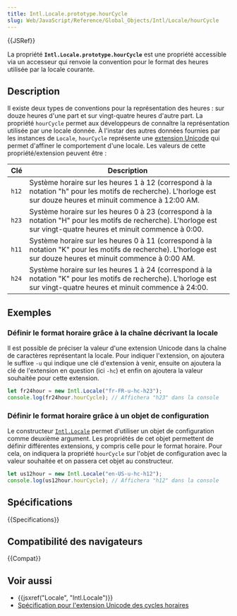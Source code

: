 ```yaml
---
title: Intl.Locale.prototype.hourCycle
slug: Web/JavaScript/Reference/Global_Objects/Intl/Locale/hourCycle
---
```


{{JSRef}}

La propriété **`Intl.Locale.prototype.hourCycle`** est une propriété accessible via un accesseur qui renvoie la convention pour le format des heures utilisée par la locale courante.

## Description

Il existe deux types de conventions pour la représentation des heures : sur douze heures d'une part et sur vingt-quatre heures d'autre part. La propriété `hourCycle` permet aux développeurs de connaître la représentation utilisée par une locale donnée. À l'instar des autres données fournies par les instances de `Locale`, `hourCycle` représente une [extension Unicode](https://www.unicode.org/reports/tr35/#u_Extension) qui permet d'affiner le comportement d'une locale. Les valeurs de cette propriété/extension peuvent être :

| Clé   | Description                                                                                                                                                          |
| ----- | -------------------------------------------------------------------------------------------------------------------------------------------------------------------- |
| `h12` | Système horaire sur les heures 1 à 12 (correspond à la notation "h" pour les motifs de recherche). L'horloge est sur douze heures et minuit commence à 12:00 AM.     |
| `h23` | Système horaire sur les heures 0 à 23 (correspond à la notation "H" pour les motifs de recherche). L'horloge est sur vingt-quatre heures et minuit commence à 0:00.  |
| `h11` | Système horaire sur les heures 0 à 11 (correspond à la notation "K" pour les motifs de recherche). L'horloge est sur douze heures et minuit commence à 0:00 AM.      |
| `h24` | Système horaire sur les heures 1 à 24 (correspond à la notation "K" pour les motifs de recherche). L'horloge est sur vingt-quatre heures et minuit commence à 24:00. |

## Exemples

### Définir le format horaire grâce à la chaîne décrivant la locale

Il est possible de préciser la valeur d'une extension Unicode dans la chaîne de caractères représentant la locale. Pour indiquer l'extension, on ajoutera le suffixe `-u` qui indique une clé d'extension à venir, ensuite on ajoutera la clé de l'extension en question (ici `-hc`) et enfin on ajoutera la valeur souhaitée pour cette extension.

```js
let fr24hour = new Intl.Locale("fr-FR-u-hc-h23");
console.log(fr24hour.hourCycle); // Affichera "h23" dans la console
```

### Définir le format horaire grâce à un objet de configuration

Le constructeur [`Intl.Locale`](/fr/docs/Web/JavaScript/Reference/Objets_globaux/Locale) permet d'utiliser un objet de configuration comme deuxième argument. Les propriétés de cet objet permettent de définir différentes extensions, y compris celle pour le format horaire. Pour cela, on indiquera la propriété `hourCycle` sur l'objet de configuration avec la valeur souhaitée et on passera cet objet au constructeur.

```js
let us12hour = new Intl.Locale("en-US-u-hc-h12");
console.log(us12hour.hourCycle); // Affichera "h12" dans la console
```

## Spécifications

{{Specifications}}

## Compatibilité des navigateurs

{{Compat}}

## Voir aussi

- {{jsxref("Locale", "Intl.Locale")}}
- [Spécification pour l'extension Unicode des cycles horaires](https://www.unicode.org/reports/tr35/#UnicodeHourCycleIdentifier)
